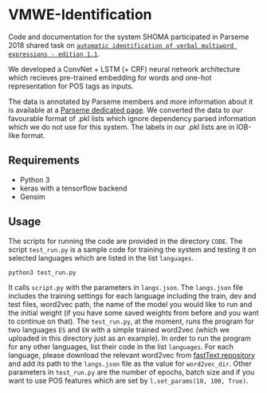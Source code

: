 # VMWE-Identification

Code and documentation for the system SHOMA participated in Parseme 2018 shared task on [`automatic identification of verbal multiword expressions - edition 1.1`](http://multiword.sourceforge.net/PHITE.php?sitesig=CONF&page=CONF_04_LAW-MWE-CxG_2018___lb__COLING__rb__&subpage=CONF_40_Shared_Task).

We developed a ConvNet + LSTM (+ CRF) neural network architecture which recieves pre-trained embedding for words and one-hot representation for POS tags as inputs.

The data is annotated by Parseme members and more information about it is available at a [Parseme dedicated page](http://parsemefr.lif.univ-mrs.fr/parseme-st-guidelines/1.1/). We converted the data to our favourable format of .pkl lists which ignore dependency parsed information which we do not use for this system. The labels in our .pkl lists are in IOB-like format.

## Requirements

* Python 3
* keras with a tensorflow backend
* Gensim


## Usage
The scripts for running the code are provided in the directory `CODE`. The script `test_run.py` is a sample code for training the system and testing it on selected languages which are listed in the list `languages`. 

`python3 test_run.py`

It calls `script.py` with the parameters in `langs.json`. The `langs.json` file includes the training settings for each language including the train, dev and test files, word2vec path, the name of the model you would like to run and the initial weight (if you have some saved weights from before and you want to continue on that).
The `test_run.py`, at the moment, runs the program for two languages `ES` and `EN` with a simple trained word2vec (which we uploaded in this directory just as an example). 
In order to run the program for any other languages, list their code in the list `languages`. 
For each language, please download the relevant word2vec from [fastText repository](https://github.com/facebookresearch/fastText/blob/master/pretrained-vectors.md) and add its path to the `langs.json` file as the value for `word2vec_dir`. 
Other parameters in `test_run.py` are the number of epochs, batch size and if you want to use POS features which are set by `l.set_params(10, 100, True)`. 
